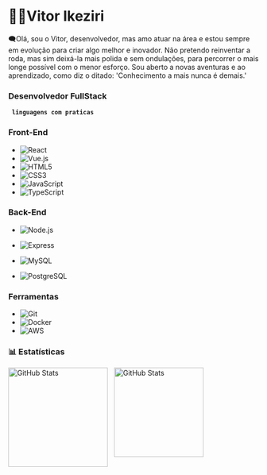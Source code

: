 # 🧑‍💻Vitor Ikeziri


🗨️Olá, sou o Vitor, desenvolvedor, mas amo atuar na área e estou sempre em evolução para criar algo melhor e inovador. Não pretendo reinventar a roda, mas sim deixá-la mais polida e sem ondulações, para percorrer o mais longe possível com o menor esforço. Sou aberto a novas aventuras e ao aprendizado, como diz o ditado: 'Conhecimento a mais nunca é demais.'


### Desenvolvedor FullStack

**` linguagens com praticas`**

### Front-End
- ![React](https://img.shields.io/badge/-React-61DAFB?style=flat&logo=react&logoColor=white)
- ![Vue.js](https://img.shields.io/badge/-Vue.js-4FC08D?style=flat&logo=vue.js&logoColor=white)
- ![HTML5](https://img.shields.io/badge/-HTML5-E34F26?style=flat&logo=html5&logoColor=white)
- ![CSS3](https://img.shields.io/badge/-CSS3-1572B6?style=flat&logo=css3&logoColor=white)
- ![JavaScript](https://img.shields.io/badge/-JavaScript-F7DF1E?style=flat&logo=javascript&logoColor=black)
- ![TypeScript](https://img.shields.io/badge/-TypeScript-3178C6?style=flat&logo=typescript&logoColor=white)

### Back-End
- ![Node.js](https://img.shields.io/badge/-Node.js-339933?style=flat&logo=node.js&logoColor=white)
- ![Express](https://img.shields.io/badge/-Express-000000?style=flat&logo=express&logoColor=white)

- ![MySQL](https://img.shields.io/badge/-MySQL-4479A1?style=flat&logo=mysql&logoColor=white)
- ![PostgreSQL](https://img.shields.io/badge/-PostgreSQL-4169E1?style=flat&logo=postgresql&logoColor=white)

### Ferramentas
- ![Git](https://img.shields.io/badge/-Git-F05032?style=flat&logo=git&logoColor=white)
- ![Docker](https://img.shields.io/badge/-Docker-2496ED?style=flat&logo=docker&logoColor=white)
- ![AWS](https://img.shields.io/badge/-AWS-232F3E?style=flat&logo=amazonaws&logoColor=white)


### 📊 Estatísticas

<p>
  <img 
    align="left" 
    alt="GitHub Stats" 
    height="200" 
    style="padding-right: 10px;" 
    src="https://github-readme-stats.vercel.app/api?username=VitorIkeziri&show_icons=true&theme=onedark&include_all_commits=true&locale=pt-br" 
  />

<img 
      align="left" 
      alt="GitHub Stats" 
      height="180" 
      src="https://github-readme-stats.vercel.app/api/top-langs/?username=VitorIkeziri&theme=onedark&layout=compact&custom_title=Tecnologias&langs_count=9" 
  />

</p>

